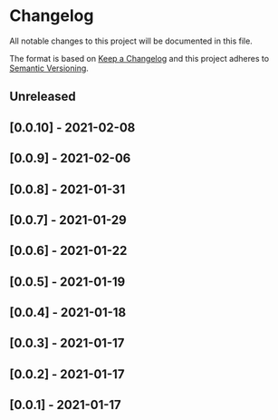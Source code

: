 # Changelog

All notable changes to this project will be documented in this file.

The format is based on [Keep a Changelog](http://keepachangelog.com/en/1.0.0/)
and this project adheres to [Semantic Versioning](http://semver.org/spec/v2.0.0.html).

## Unreleased

## [0.0.10] - 2021-02-08

## [0.0.9] - 2021-02-06

## [0.0.8] - 2021-01-31

## [0.0.7] - 2021-01-29

## [0.0.6] - 2021-01-22

## [0.0.5] - 2021-01-19

## [0.0.4] - 2021-01-18

## [0.0.3] - 2021-01-17

## [0.0.2] - 2021-01-17

## [0.0.1] - 2021-01-17

